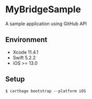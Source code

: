 # MyBridgeSample

A sample application using GitHub API

## Environment

* Xcode 11.4.1
* Swift 5.2.2
* iOS >= 13.0

## Setup

`$ carthage bootstrap --platform iOS`
